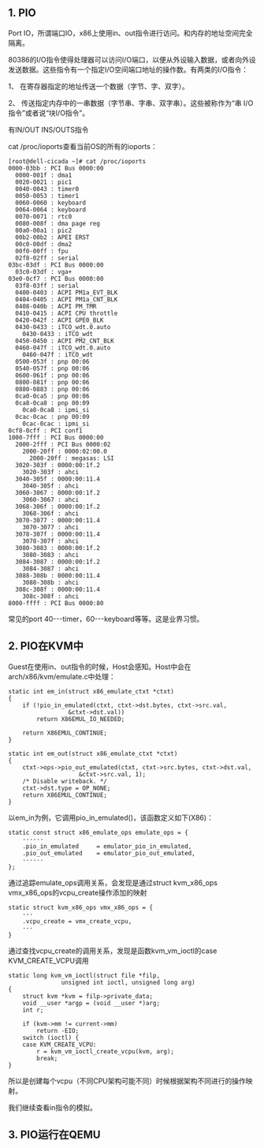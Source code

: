 ## 1. PIO

Port IO，所谓端口IO，x86上使用in、out指令进行访问。和内存的地址空间完全隔离。

80386的I/O指令使得处理器可以访问I/O端口，以便从外设输入数据，或者向外设发送数据。这些指令有一个指定I/O空间端口地址的操作数。有两类的I/O指令：

1、 在寄存器指定的地址传送一个数据（字节、字、双字）。

2、 传送指定内存中的一串数据（字节串、字串、双字串）。这些被称作为“串 I/O指令”或者说“块I/O指令”。

有IN/OUT INS/OUTS指令

cat /proc/ioports查看当前OS的所有的ioports：

```
[root@dell-cicada ~]# cat /proc/ioports 
0000-03bb : PCI Bus 0000:00
  0000-001f : dma1
  0020-0021 : pic1
  0040-0043 : timer0
  0050-0053 : timer1
  0060-0060 : keyboard
  0064-0064 : keyboard
  0070-0071 : rtc0
  0080-008f : dma page reg
  00a0-00a1 : pic2
  00b2-00b2 : APEI ERST
  00c0-00df : dma2
  00f0-00ff : fpu
  02f8-02ff : serial
03bc-03df : PCI Bus 0000:00
  03c0-03df : vga+
03e0-0cf7 : PCI Bus 0000:00
  03f8-03ff : serial
  0400-0403 : ACPI PM1a_EVT_BLK
  0404-0405 : ACPI PM1a_CNT_BLK
  0408-040b : ACPI PM_TMR
  0410-0415 : ACPI CPU throttle
  0420-042f : ACPI GPE0_BLK
  0430-0433 : iTCO_wdt.0.auto
    0430-0433 : iTCO_wdt
  0450-0450 : ACPI PM2_CNT_BLK
  0460-047f : iTCO_wdt.0.auto
    0460-047f : iTCO_wdt
  0500-053f : pnp 00:06
  0540-057f : pnp 00:06
  0600-061f : pnp 00:06
  0800-081f : pnp 00:06
  0880-0883 : pnp 00:06
  0ca0-0ca5 : pnp 00:06
  0ca8-0ca8 : pnp 00:09
    0ca8-0ca8 : ipmi_si
  0cac-0cac : pnp 00:09
    0cac-0cac : ipmi_si
0cf8-0cff : PCI conf1
1000-7fff : PCI Bus 0000:00
  2000-2fff : PCI Bus 0000:02
    2000-20ff : 0000:02:00.0
      2000-20ff : megasas: LSI
  3020-303f : 0000:00:1f.2
    3020-303f : ahci
  3040-305f : 0000:00:11.4
    3040-305f : ahci
  3060-3067 : 0000:00:1f.2
    3060-3067 : ahci
  3068-306f : 0000:00:1f.2
    3068-306f : ahci
  3070-3077 : 0000:00:11.4
    3070-3077 : ahci
  3078-307f : 0000:00:11.4
    3078-307f : ahci
  3080-3083 : 0000:00:1f.2
    3080-3083 : ahci
  3084-3087 : 0000:00:1f.2
    3084-3087 : ahci
  3088-308b : 0000:00:11.4
    3088-308b : ahci
  308c-308f : 0000:00:11.4
    308c-308f : ahci
8000-ffff : PCI Bus 0000:80
```

常见的port 40---timer，60---keyboard等等。这是业界习惯。

## 2. PIO在KVM中

Guest在使用in、out指令的时候，Host会感知。Host中会在arch/x86/kvm/emulate.c中处理：

```
static int em_in(struct x86_emulate_ctxt *ctxt)
{   
    if (!pio_in_emulated(ctxt, ctxt->dst.bytes, ctxt->src.val,
                 &ctxt->dst.val))
        return X86EMUL_IO_NEEDED;
    
    return X86EMUL_CONTINUE;
}   
    
static int em_out(struct x86_emulate_ctxt *ctxt)
{   
    ctxt->ops->pio_out_emulated(ctxt, ctxt->src.bytes, ctxt->dst.val,                                                                                                                                      
                    &ctxt->src.val, 1);
    /* Disable writeback. */
    ctxt->dst.type = OP_NONE;
    return X86EMUL_CONTINUE;
} 
```

以em\_in为例，它调用pio\_in\_emulated()，该函数定义如下(X86)：

```
static const struct x86_emulate_ops emulate_ops = {
    ······
    .pio_in_emulated     = emulator_pio_in_emulated,
    .pio_out_emulated    = emulator_pio_out_emulated,
    ······
};
```

通过追踪emulate\_ops调用关系，会发现是通过struct kvm\_x86\_ops vmx\_x86\_ops的vcpu\_create操作添加的映射

```
static struct kvm_x86_ops vmx_x86_ops = {
    ···
    .vcpu_create = vmx_create_vcpu, 
    ···
}
```     

通过查找vcpu\_create的调用关系，发现是函数kvm\_vm\_ioctl的case KVM\_CREATE\_VCPU调用

```
static long kvm_vm_ioctl(struct file *filp,
               unsigned int ioctl, unsigned long arg) 
{                 
    struct kvm *kvm = filp->private_data;
    void __user *argp = (void __user *)arg;
    int r;    
                  
    if (kvm->mm != current->mm)
        return -EIO;
    switch (ioctl) {
    case KVM_CREATE_VCPU:
        r = kvm_vm_ioctl_create_vcpu(kvm, arg);
        break;
}
```

所以是创建每个vcpu（不同CPU架构可能不同）时候根据架构不同进行的操作映射。

我们继续查看in指令的模拟。

## 3. PIO运行在QEMU

